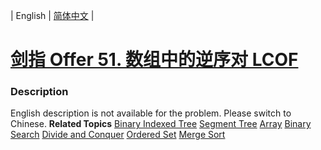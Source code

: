 | English | [简体中文](README.md) |

# [剑指 Offer 51. 数组中的逆序对  LCOF](https://leetcode.cn/problems/shu-zu-zhong-de-ni-xu-dui-lcof)
 ### Description
English description is not available for the problem. Please switch to Chinese.
**Related Topics**  [Binary Indexed Tree](https://leetcode.cn/tag/binary-indexed-tree) [Segment Tree](https://leetcode.cn/tag/segment-tree) [Array](https://leetcode.cn/tag/array) [Binary Search](https://leetcode.cn/tag/binary-search) [Divide and Conquer](https://leetcode.cn/tag/divide-and-conquer) [Ordered Set](https://leetcode.cn/tag/ordered-set) [Merge Sort](https://leetcode.cn/tag/merge-sort) 